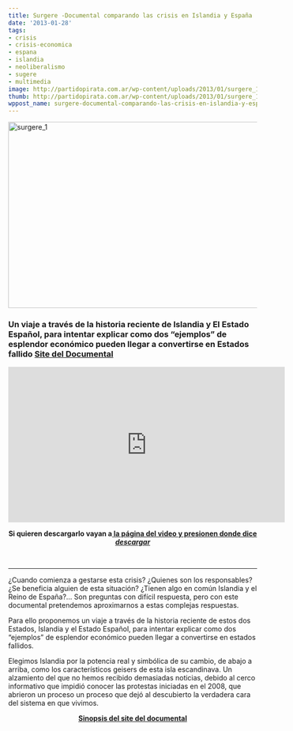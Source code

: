 ```yaml
---
title: Surgere -Documental comparando las crisis en Islandia y España
date: '2013-01-28'
tags:
- crisis
- crisis-economica
- espana
- islandia
- neoliberalismo
- sugere
- multimedia
image: http://partidopirata.com.ar/wp-content/uploads/2013/01/surgere_1.jpg
thumb: http://partidopirata.com.ar/wp-content/uploads/2013/01/surgere_1-150x150.jpg
wppost_name: surgere-documental-comparando-las-crisis-en-islandia-y-espana
---
```


<a href="http://partidopirata.com.ar/wp-content/uploads/2013/01/surgere_1.jpg"><img class="aligncenter size-full wp-image-8316" alt="surgere_1" src="http://partidopirata.com.ar/wp-content/uploads/2013/01/surgere_1.jpg" width="580" height="377" /></a>
<h3>Un viaje a través de la historia reciente de Islandia y El Estado Español, para intentar explicar como dos “ejemplos” de esplendor económico pueden llegar a convertirse en Estados fallido
<a href="http://surgere.org/" target="_blank">Site del Documental</a></h3>
<iframe src="http://www.youtube.com/embed/5vtJM2fI2Lo" height="315" width="560" allowfullscreen="" frameborder="0"></iframe>
<p style="text-align: center;"><strong>Si quieren descargarlo vayan a<a href="https://vimeo.com/51805771" target="_blank"> la página del video y presionen donde dice <i>descargar</i></a></strong></p>
&nbsp;

<hr />

¿Cuando comienza a gestarse esta crisis? ¿Quienes son los responsables? ¿Se beneficia alguien de esta situación? ¿Tienen algo en común Islandia y el Reino de España?… Son preguntas con difícil respuesta, pero con este documental pretendemos aproximarnos a estas complejas respuestas.

Para ello proponemos un viaje a través de la historia reciente de estos dos Estados, Islandia y el Estado Español, para intentar explicar como dos “ejemplos” de esplendor económico pueden llegar a convertirse en estados fallidos.

Elegimos Islandia por la potencia real y simbólica de su cambio, de abajo a arriba, como los característicos geisers de esta isla escandinava. Un alzamiento del que no hemos recibido demasiadas noticias, debido al cerco informativo que impidió conocer las protestas iniciadas en el 2008, que abrieron un proceso un proceso que dejó al descubierto la verdadera cara del sistema en que vivimos.
<p style="text-align: center;"><strong><a href="http://surgere.org/sinopsis/" target="_blank">Sinopsis del site del documental</a></strong></p>
